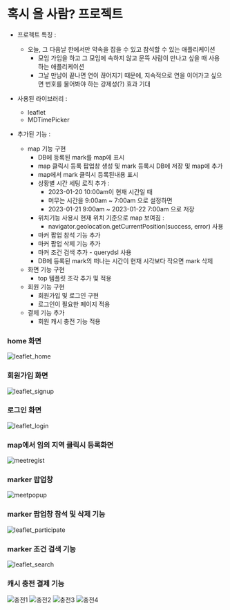 # 혹시 올 사람? 프로젝트
* 프로젝트 특징 :
  * 오늘, 그 다음날 한에서만 약속을 잡을 수 있고 참석할 수 있는 애플리케이션
    * 모임 가입을 하고 그 모임에 속하지 않고 문뜩 사람이 만나고 싶을 때 사용하는 애플리케이션
    * 그날 만남이 끝나면 연이 끊어지기 때문에, 지속적으로 연을 이어가고 싶으면 번호를 물어봐야 하는 강제성(?) 효과 기대

* 사용된 라이브러리 :
  * leaflet
  * MDTimePicker


* 추가된 기능 :
  * map 기능 구현
    * DB에 등록된 mark를 map에 표시
    * map 클릭시 등록 팝업창 생성 및 mark 등록시 DB에 저장 및 map에 추가
    * map에서 mark 클릭시 등록된내용 표시
    * 상황별 시간 세팅 로직 추가 :
      * 2023-01-20 10:00am이 현재 시간일 때
      * 머무는 시간을 9:00am ~ 7:00am 으로 설정하면
      * 2023-01-21 9:00am ~ 2023-01-22 7:00am 으로 저장
    * 위치기능 사용시 현재 위치 기준으로 map 보여짐 :
      * navigator.geolocation.getCurrentPosition(success, error) 사용
    * 마커 팝업 참석 기능 추가
    * 마커 팝업 삭제 기능 추가
    * 마커 조건 검색 추가 - querydsl 사용
    * DB에 등록된 mark의 떠나는 시간이 현재 시각보다 작으면 mark 삭제
  * 화면 기능 구현 
    * top 템플릿 조각 추가 및 적용
  * 회원 기능 구현
    * 회원가입 및 로그인 구현
    * 로그인이 필요한 페이지 적용
  * 결제 기능 추가
    * 회원 캐시 충전 기능 적용
    
    
### home 화면
![leaflet_home](https://user-images.githubusercontent.com/70901928/221106597-7a5f9d85-6767-4323-b75b-7196f9932271.png)

### 회원가입 화면
![leaflet_signup](https://user-images.githubusercontent.com/70901928/221106617-72787ffb-2eb4-47e7-9761-ada29f38153e.png)

### 로그인 화면
![leaflet_login](https://user-images.githubusercontent.com/70901928/221106621-fbc87461-b941-4bc9-894d-9d32d22bf4ff.png)

### map에서 임의 지역 클릭시 등록화면
![meetregist](https://user-images.githubusercontent.com/70901928/214245537-d3c104c6-77c2-4c8c-bf4e-63602445d4a6.png)

### marker 팝업창
![meetpopup](https://user-images.githubusercontent.com/70901928/214245512-6afd2f72-945d-4314-988c-5e36a1ed9452.png)

### marker 팝업창 참석 및 삭제 기능
![leaflet_participate](https://user-images.githubusercontent.com/70901928/221106651-699ed51c-f5c9-4b7b-b0f8-bdcfa2481782.png)

### marker 조건 검색 기능
![leaflet_search](https://user-images.githubusercontent.com/70901928/221106674-a3deddd8-4757-4c3c-8547-493d800658c2.png)

### 캐시 충전 결제 기능
![충전1](https://user-images.githubusercontent.com/70901928/222941409-a244479d-fe5e-48d1-ab10-e591b393cd80.png)
![충전2](https://user-images.githubusercontent.com/70901928/222941412-19b8f935-58ce-486e-be7a-025da5fe5db8.png)
![충전3](https://user-images.githubusercontent.com/70901928/222941414-273976cc-f699-4a92-90c1-a31a04f7c0a7.png)
![충전4](https://user-images.githubusercontent.com/70901928/222941416-96967530-1afd-4a3b-8eb0-00d0c98ac43f.png)



